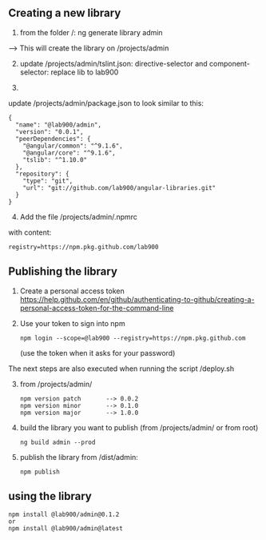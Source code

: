 ## Creating a new library

1) from the folder /:
ng generate library admin

--> This will create the library on /projects/admin

2) update /projects/admin/tslint.json:
directive-selector and component-selector: replace lib to lab900

3)
update /projects/admin/package.json to look similar to this:

```
{
  "name": "@lab900/admin",
  "version": "0.0.1",
  "peerDependencies": {
    "@angular/common": "^9.1.6",
    "@angular/core": "^9.1.6",
    "tslib": "^1.10.0"
  },
  "repository": {
    "type": "git",
    "url": "git://github.com/lab900/angular-libraries.git"
  }
}
````
4) Add the file /projects/admin/.npmrc

with content:
```
registry=https://npm.pkg.github.com/lab900
```

## Publishing the library
1) Create a personal access token
    https://help.github.com/en/github/authenticating-to-github/creating-a-personal-access-token-for-the-command-line

2) Use your token to sign into npm
    ```
    npm login --scope=@lab900 --registry=https://npm.pkg.github.com
    ```
    (use the token when it asks for your password)

  
The next steps are also executed when running the script /deploy.sh

3) from /projects/admin/
    ```
    npm version patch       --> 0.0.2
    npm version minor       --> 0.1.0
    npm version major       --> 1.0.0
    ```

4) build the library you want to publish
(from /projects/admin/ or from root)
    ```
    ng build admin --prod
    ```

5) publish the library
    from /dist/admin:
    ```
    npm publish
    ```

## using the library
    
    npm install @lab900/admin@0.1.2
    or
    npm install @lab900/admin@latest
    
